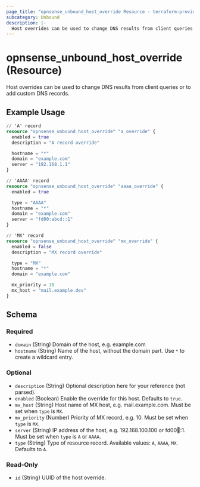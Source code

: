 ```yaml
---
page_title: "opnsense_unbound_host_override Resource - terraform-provider-opnsense"
subcategory: Unbound
description: |-
  Host overrides can be used to change DNS results from client queries or to add custom DNS records.
---
```


# opnsense_unbound_host_override (Resource)

Host overrides can be used to change DNS results from client queries or to add custom DNS records.

## Example Usage

```terraform
// 'A' record
resource "opnsense_unbound_host_override" "a_override" {
  enabled = true
  description = "A record override"

  hostname = "*"
  domain = "example.com"
  server = "192.168.1.1"
}

// 'AAAA' record
resource "opnsense_unbound_host_override" "aaaa_override" {
  enabled = true

  type = "AAAA"
  hostname = "*"
  domain = "example.com"
  server = "fd00:abcd::1"
}

// 'MX' record
resource "opnsense_unbound_host_override" "mx_override" {
  enabled = false
  description = "MX record override"

  type = "MX"
  hostname = "*"
  domain = "example.com"

  mx_priority = 10
  mx_host = "mail.example.dev"
}
```

<!-- schema generated by tfplugindocs -->
## Schema

### Required

- `domain` (String) Domain of the host, e.g. example.com
- `hostname` (String) Name of the host, without the domain part. Use `*` to create a wildcard entry.

### Optional

- `description` (String) Optional description here for your reference (not parsed).
- `enabled` (Boolean) Enable the override for this host. Defaults to `true`.
- `mx_host` (String) Host name of MX host, e.g. mail.example.com. Must be set when `type` is `MX`.
- `mx_priority` (Number) Priority of MX record, e.g. 10. Must be set when `type` is `MX`.
- `server` (String) IP address of the host, e.g. 192.168.100.100 or fd00:abcd::1. Must be set when `type` is `A` or `AAAA`.
- `type` (String) Type of resource record. Available values: `A`, `AAAA`, `MX`. Defaults to `A`.

### Read-Only

- `id` (String) UUID of the host override.

